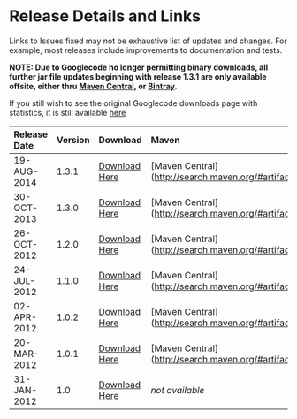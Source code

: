 # Release Details and Links #

Links to Issues fixed may not be exhaustive list of updates and changes.  For example, most releases include improvements to documentation and tests.

**NOTE: Due to Googlecode no longer permitting binary downloads, all further jar file updates beginning with release 1.3.1 are only available offsite, either thru [Maven Central](http://search.maven.org/#search|ga|1|a%3A%22funcito%22), or [Bintray](https://bintray.com/welkomatic/maven/com.googlecode.funcito%3Afuncito/view).**

If you still wish to see the original Googlecode downloads page with statistics, it is still available [here](http://code.google.com/p/funcito/downloads/list)

| **Release Date** | **Version** | **Download** | **Maven** | **Issues Fixed** | **Highlighted Features** |
|:-----------------|:------------|:-------------|:----------|:-----------------|:-------------------------|
| 19-AUG-2014      | 1.3.1       | [Download Here](https://bintray.com/welkomatic/maven/com.googlecode.funcito%3Afuncito/1.3.1/view) | [Maven Central](http://search.maven.org/#artifactdetails|com.googlecode.funcito|funcito|1.3.1|jar) | [Issues](http://code.google.com/p/funcito/issues/list?can=1&q=milestone=R1.3.1) | RxJava maintenance release |
| 30-OCT-2013      | 1.3.0       | [Download Here](http://code.google.com/p/funcito/downloads/list?can=1&q=1.3.0) | [Maven Central](http://search.maven.org/#artifactdetails|com.googlecode.funcito|funcito|1.3.0|jar) | [Issues](http://code.google.com/p/funcito/issues/list?can=1&q=milestone=R1.3) | RxJava framework, [Command-functors](http://code.google.com/p/funcito/wiki/UsageNotes#Commands), [Safe Navigation, Modes](http://code.google.com/p/funcito/wiki/UsageNotes#Safe_Navigation_and_other_Modes) |
| 26-OCT-2012      | 1.2.0       | [Download Here](http://code.google.com/p/funcito/downloads/list?can=1&q=1.2.0) | [Maven Central](http://search.maven.org/#artifactdetails|com.googlecode.funcito|funcito|1.2.0|jar) | [Issues](http://code.google.com/p/funcito/issues/list?can=1&q=milestone=R1.2) | Play! 2 Framework and collections-generic |
| 24-JUL-2012      | 1.1.0       | [Download Here](http://code.google.com/p/funcito/downloads/list?can=1&q=1.1.0) | [Maven Central](http://search.maven.org/#artifactdetails|com.googlecode.funcito|funcito|1.1.0|jar) | [Issues](http://code.google.com/p/funcito/issues/list?can=1&q=milestone=R1.1) | [Method chaining](http://code.google.com/p/funcito/wiki/UsageNotes#Method_Chaining), [Methods with parameters](http://code.google.com/p/funcito/wiki/UsageNotes#Methods_With_Arguments) |
| 02-APR-2012      | 1.0.2       | [Download Here](http://code.google.com/p/funcito/downloads/list?can=1&q=1.0.2) | [Maven Central](http://search.maven.org/#artifactdetails|com.googlecode.funcito|funcito|1.0.2|jar) | [Issues](http://code.google.com/p/funcito/issues/list?can=1&q=Milestone%3DR1.0.2) | Removed runtime dependency on Guava |
| 20-MAR-2012      | 1.0.1       | [Download Here](http://code.google.com/p/funcito/downloads/list?can=2&q=1.0.1%2B-1.0.2%2B-0.jar) | [Maven Central](http://search.maven.org/#artifactdetails|com.googlecode.funcito|funcito|1.0.1|jar) | [Issues](http://code.google.com/p/funcito/issues/list?can=1&q=milestone=R1.0.1) | Maven Support            |
| 31-JAN-2012      | 1.0         | [Download Here](http://code.google.com/p/funcito/downloads/list?can=2&q=1.0%2B-1.0.2%2B-1.0.1) | _not available_ |                  | Initial Release          |